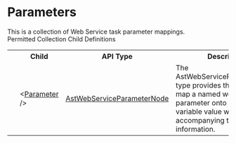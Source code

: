 # Parameters

<div class="LanguageSummary"><div class ="SummaryItem">This is a collection of Web Service task parameter mappings.</div></div><div class="SchemaBindingGroup"><div class="SchemaBindingGroupHeader">Permitted Collection Child Definitions</div><table id="SchemaBindingList" class="SchemaBindingList"><tbody><tr><th class="SchemaBindingIconColumnHeader">&nbsp;</th><th class="SchemaBindingNameColumnHeader">Child</th><th class="SchemaBindingTypeColumnHeader">API Type</th><th class="SchemaBindingSummaryColumnHeader">Description</th></tr><tr class="cd0"><td class="SchemaBindingIcon"><div class="NotRequired" /></td><td class="SchemaBindingName"><span class="punc">&lt;</span><a href=../api-reference/Varigence.Languages.Biml.Task.AstWebServiceParameterNode.html">Parameter</a><span class="punc"> /&gt;</span></td><td class="SchemaBindingType"><a href="Varigence.Languages.Biml.Task.AstWebServiceParameterNode.html">AstWebServiceParameterNode</a></td><td class="SchemaBindingSummary">The AstWebServiceParameterNode type provides the capability to map a named web service parameter onto a text or variable value with accompanying type information.</td></tr></tbody></table></div>